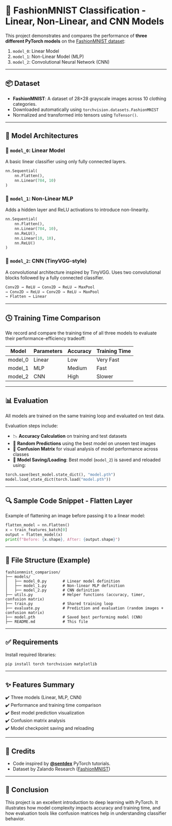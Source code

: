 
# 🧥 FashionMNIST Classification - Linear, Non-Linear, and CNN Models

This project demonstrates and compares the performance of **three different PyTorch models** on the [FashionMNIST dataset](https://github.com/zalandoresearch/fashion-mnist):  
1. `model_0`: Linear Model  
2. `model_1`: Non-Linear Model (MLP)  
3. `model_2`: Convolutional Neural Network (CNN)

---

## 📦 Dataset

- **FashionMNIST**: A dataset of 28×28 grayscale images across 10 clothing categories.
- Downloaded automatically using `torchvision.datasets.FashionMNIST`
- Normalized and transformed into tensors using `ToTensor()`.

---

## 🧠 Model Architectures

### 🧪 `model_0`: Linear Model
A basic linear classifier using only fully connected layers.

```python
nn.Sequential(
    nn.Flatten(),
    nn.Linear(784, 10)
)
```

### 🔁 `model_1`: Non-Linear MLP
Adds a hidden layer and ReLU activations to introduce non-linearity.

```python
nn.Sequential(
    nn.Flatten(),
    nn.Linear(784, 10),
    nn.ReLU(),
    nn.Linear(10, 10),
    nn.ReLU()
)
```

### 🧠 `model_2`: CNN (TinyVGG-style)
A convolutional architecture inspired by TinyVGG. Uses two convolutional blocks followed by a fully connected classifier.

```python
Conv2D → ReLU → Conv2D → ReLU → MaxPool  
→ Conv2D → ReLU → Conv2D → ReLU → MaxPool  
→ Flatten → Linear
```

---

## 🕓 Training Time Comparison

We record and compare the training time of all three models to evaluate their performance-efficiency tradeoff:

| Model     | Parameters | Accuracy | Training Time |
|-----------|------------|----------|----------------|
| model_0   | Linear     | Low      | Very Fast      |
| model_1   | MLP        | Medium   | Fast           |
| model_2   | CNN        | High     | Slower         |

---

## 📊 Evaluation

All models are trained on the same training loop and evaluated on test data.

Evaluation steps include:

- 📉 **Accuracy Calculation** on training and test datasets  
- 🔮 **Random Predictions** using the best model on unseen test images  
- 🧠 **Confusion Matrix** for visual analysis of model performance across classes  
- 💾 **Model Saving/Loading**: Best model (`model_2`) is saved and reloaded using:

```python
torch.save(best_model.state_dict(), "model.pth")
model.load_state_dict(torch.load("model.pth"))
```

---

## 🔍 Sample Code Snippet - Flatten Layer

Example of flattening an image before passing it to a linear model:

```python
flatten_model = nn.Flatten()
x = train_features_batch[0]
output = flatten_model(x)
print(f"Before: {x.shape}, After: {output.shape}")
```

---

## 📁 File Structure (Example)
```
fashionmnist_comparison/
├── models/
│   ├── model_0.py       # Linear model definition
│   ├── model_1.py       # Non-linear MLP definition
│   ├── model_2.py       # CNN definition
├── utils.py             # Helper functions (accuracy, timer, confusion matrix)
├── train.py             # Shared training loop
├── evaluate.py          # Prediction and evaluation (random images + confusion matrix)
├── model.pth            # Saved best performing model (CNN)
├── README.md            # This file
```

---

## ✅ Requirements

Install required libraries:
```bash
pip install torch torchvision matplotlib
```

---

## ✨ Features Summary

✔️ Three models (Linear, MLP, CNN)  
✔️ Performance and training time comparison  
✔️ Best model prediction visualization  
✔️ Confusion matrix analysis  
✔️ Model checkpoint saving and reloading

---

## 🙌 Credits

- Code inspired by **[@sentdex](https://www.youtube.com/@sentdex)** PyTorch tutorials.
- Dataset by Zalando Research ([FashionMNIST](https://github.com/zalandoresearch/fashion-mnist))

---

## 🏁 Conclusion

This project is an excellent introduction to deep learning with PyTorch. It illustrates how model complexity impacts accuracy and training time, and how evaluation tools like confusion matrices help in understanding classifier behavior.
